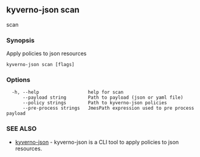 ## kyverno-json scan

scan

### Synopsis

Apply policies to json resources

```
kyverno-json scan [flags]
```

### Options

```
  -h, --help                  help for scan
      --payload string        Path to payload (json or yaml file)
      --policy strings        Path to kyverno-json policies
      --pre-process strings   JmesPath expression used to pre process payload
```

### SEE ALSO

* [kyverno-json](kyverno-json.md)	 - kyverno-json is a CLI tool to apply policies to json resources.

